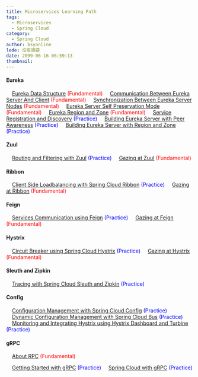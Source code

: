 ```yaml
---
title: Microservices Learning Path
tags:
  - Microservices
  - Spring Cloud
category:
  - Spring Cloud
author: bsyonline
lede: 没有摘要
date: 2099-06-16 06:59:13
thumbnail:
---
```



#### Eureka

&nbsp;&nbsp;&nbsp;&nbsp;[Eureka Data Structure](../../../../2018/08/29/eureka-data-structure/) <font color="red">(Fundamental)</font>
&nbsp;&nbsp;&nbsp;&nbsp;[Communication Between Eureka Server And Client](../../../../2018/08/29/communication-between-eureka-server-and-client/) <font color="red">(Fundamental)</font>
&nbsp;&nbsp;&nbsp;&nbsp;[Synchronization Between Eureka Server Nodes](../../../../2018/08/29/synchronization-between-eureka-server-nodes/) <font color="red">(Fundamental)</font>
&nbsp;&nbsp;&nbsp;&nbsp;[Eureka Server Self Preservation Mode](../../../../2018/08/29/eureka-server-self-preservation-mode/) <font color="red">(Fundamental)</font>
&nbsp;&nbsp;&nbsp;&nbsp;[Eureka Region and Zone](../../../../2018/08/29/eureka-region-and-zone/) <font color="red">(Fundamental)</font>
&nbsp;&nbsp;&nbsp;&nbsp;[Service Registration and Discovery](../../../../2018/06/16/service-registration-and-discovery/) <font color="blue">(Practice)</font>
&nbsp;&nbsp;&nbsp;&nbsp;[Building Eureka Server with Peer Awareness](../../../../2020/03/22/building-eureka-server-with-peer-awareness/) <font color="blue">(Practice)</font>
&nbsp;&nbsp;&nbsp;&nbsp;[Building Eureka Server with Region and Zone](../../../../2020/03/22/building-eureka-server-with-region-and-zone/) <font color="blue">(Practice)</font>

#### Zuul

&nbsp;&nbsp;&nbsp;&nbsp;[Routing and Filtering with Zuul](../../../../2018/06/17/routing-and-filtering-with-zuul/) <font color="blue">(Practice)</font>
&nbsp;&nbsp;&nbsp;&nbsp;[Gazing at Zuul](../../../../2020/03/24/gazing-at-zuul/) <font color="red">(Fundamental)</font>


#### Ribbon

&nbsp;&nbsp;&nbsp;&nbsp;[Client Side Loadbalancing with Spring Cloud Ribbon](../../../../2018/06/30/client-side-loadbalancing-with-spring-cloud-ribbon/) <font color="blue">(Practice)</font>
&nbsp;&nbsp;&nbsp;&nbsp;[Gazing at Ribbon](../../../../2020/03/23/gazing-at-ribbon/) <font color="red">(Fundamental)</font>

#### Feign

&nbsp;&nbsp;&nbsp;&nbsp;[Services Communication using Feign](../../../../2018/06/20/services-communication-using-feign/) <font color="blue">(Practice)</font>
&nbsp;&nbsp;&nbsp;&nbsp;[Gazing at Feign](../../../../2020/03/24/gazing-at-feign/) <font color="red">(Fundamental)</font>

#### Hystrix

&nbsp;&nbsp;&nbsp;&nbsp;[Circuit Breaker using Spring Cloud Hystrix](../../../../2018/06/30/circuit-breaker-using-spring-cloud-hystrix/) <font color="blue">(Practice)</font>
&nbsp;&nbsp;&nbsp;&nbsp;[Gazing at Hystrix](../../../../2020/03/24/gazing-at-hystrix/) <font color="red">(Fundamental)</font>

#### Sleuth and Zipkin

&nbsp;&nbsp;&nbsp;&nbsp;[Tracing with Spring Cloud Sleuth and Zipkin](../../../../2018/07/02/tracing-with-spring-cloud-sleuth-and-zipkin/) <font color="blue">(Practice)</font>

#### Config

&nbsp;&nbsp;&nbsp;&nbsp;[Configuration Management with Spring Cloud Config](../../../../2018/06/26/configuration-management-with-spring-cloud-config/) <font color="blue">(Practice)</font>
&nbsp;&nbsp;&nbsp;&nbsp;[Dynamic Configuration Management with Spring Cloud Bus](../../../../2018/06/27/dynamic-configuration-management-with-spring-cloud-bus/) <font color="blue">(Practice)</font>
&nbsp;&nbsp;&nbsp;&nbsp;[Monitoring and Integrating Hystrix using Hystrix Dashboard and Turbine](../../../../2018/07/01/monitoring-and-integrating-hystrix-using-hystrix-dashboard-and-turbine/) <font color="blue">(Practice)</font>
#### gRPC

&nbsp;&nbsp;&nbsp;&nbsp;[About RPC](../../../../2018/05/18/about-rpc/) <font color="red">(Fundamental)</font>

&nbsp;&nbsp;&nbsp;&nbsp;[Getting Started with gRPC](../../../../2018/06/09/getting-started-with-grpc/) <font color="blue">(Practice)</font>
&nbsp;&nbsp;&nbsp;&nbsp;[Spring Cloud with gRPC](../../../../2018/06/09/spring-cloud-with-grpc/) <font color="blue">(Practice)</font>

